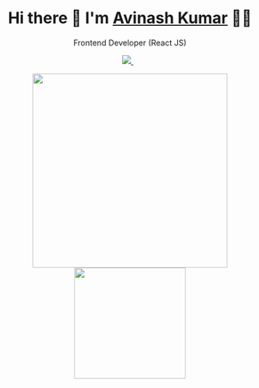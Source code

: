  <h1 align='center'>
  Hi there 👋  I'm   <a href="https://github.com/itHurtsMe2HurtU" target="_blank">
  Avinash Kumar</a> 👨‍💻
</h1>

<p align='center'>
  Frontend Developer (React JS)
</p>

<p align='center'>
  <a href="https://www.linkedin.com/in/avinash-kumar-8047a7235/" target="_blank">
    <img src="https://img.shields.io/badge/linkedin-%230077B5.svg?&style=for-the-badge&logo=linkedin&logoColor=white" />
  </a>&nbsp;&nbsp;
</p>

<p align='center'>
  <a href="#"><img src="https://github-readme-stats.vercel.app/api?username=itHurtsMe2HurtU&show_icons=true&count_private=true&theme=dark" width="350"></a>
  <a href="#"><img src="https://github-readme-stats.vercel.app/api/top-langs/?username=itHurtsMe2HurtU&theme=light&hide_langs_below=1" width="200"></a>
</p>
